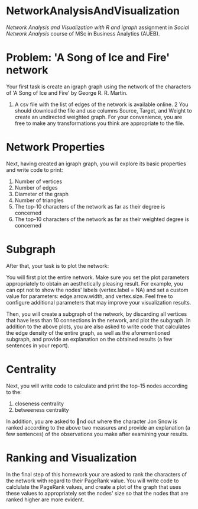 # NetworkAnalysisAndVisualization
*Network Analysis and Visualization with R and igraph* assignment in *Social Network Analysis* course of MSc in Business Analytics (AUEB).

# Problem: 'A Song of Ice and Fire' network

Your first task is create an igraph graph using the network of the characters of 'A Song of Ice and Fire' by George R. R. Martin. 

1. A csv file with the list of edges of the network is available online.
2 You should download the file and use columns Source, Target, and Weight to create an undirected weighted graph. For your convenience, you are free to make any transformations you think are appropriate to the file.

# Network Properties

Next, having created an igraph graph, you will explore its basic properties and write code to print:
1. Number of vertices
2. Number of edges
3. Diameter of the graph
4. Number of triangles
5. The top-10 characters of the network as far as their degree is concerned
6. The top-10 characters of the network as far as their weighted degree is concerned

# Subgraph

After that, your task is to plot the network:

You will first plot the entire network. Make sure you set the plot parameters appropriately to obtain an aesthetically pleasing result. For example, you can opt not to show the nodes' labels (vertex.label = NA) and set a custom value for
parameters: edge.arrow.width, and vertex.size. Feel free to configure additional parameters that may improve your visualization results.

Then, you will create a subgraph of the network, by discarding all vertices that have less than 10 connections in the network, and plot the subgraph. In addition to the above plots, you are also asked to write code that calculates the edge density of the entire graph, as well as the aforementioned subgraph, and provide an explanation on the obtained results (a few sentences in your report).

# Centrality

Next, you will write code to calculate and print the top-15 nodes according to the:
1. closeness centrality
2. betweeness centrality

In addition, you are asked to nd out where the character Jon Snow is ranked according to the above two measures and provide an explanation (a few sentences) of the observations you make after examining your results.

# Ranking and Visualization

In the final step of this homework your are asked to rank the characters of the network with regard to their PageRank value. You will write code to calclulate the PageRank values, and create a plot of the graph that uses these values to appropriately set the nodes' size so that the nodes that are ranked higher are more evident.
